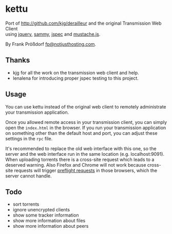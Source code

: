 # kettu
Port of http://github.com/kjg/derailleur and the original Transmission Web Client  
using [jquery](http://jquery.com), [sammy](http://github.com/quirkey/sammy), [jspec](http://github.com/visionmedia/jspec) and [mustache.js](http://github.com/janl/mustache.js).

By Frank Prößdorf <fp@notjusthosting.com>.

## Thanks 
* kjg for all the work on the transmission web client and help.
* lenalena for introducing proper jspec testing to this project.

## Usage
You can use kettu instead of the original web client to remotely administrate your transmission application.

Once you allowed remote access in your transmission client, you can simply open the `index.html` in the browser. If you run your transmission application on something other than the default host and port, you can adjust these settings in the `rpc` file.

It's recommended to replace the old web interface with this one, so the server and the web interface run in the same location (e.g. localhost:9091). When uploading torrents there is a cross-site request which leads to a deserved warning. Also Firefox and Chrome will not work because cross-site requests will trigger [preflight requests](http://www.w3.org/TR/access-control/#preflight-request) in those browsers, which the server cannot handle.

## Todo
* sort torrents
* ignore unencrypted clients
* show some tracker information
* show more information about files
* show more information about peers